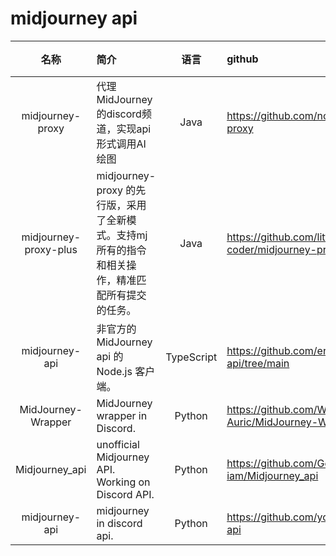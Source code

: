 

# midjourney api

|名称| 简介                                                 |     语言     | github                                       | 官网  | 更新      | star |
|:-----:|:---------------------------------------------------|:----------:|:---------------------------------------------|:----|:--------|:-----|
|midjourney-proxy| 代理 MidJourney 的discord频道，实现api形式调用AI绘图             |    Java    | https://github.com/novicezk/midjourney-proxy | 无   | 2023-07 | 2.6k |
|midjourney-proxy-plus| midjourney-proxy 的先行版，采用了全新模式。支持mj所有的指令和相关操作，精准匹配所有提交的任务。|    Java    | https://github.com/litter-coder/midjourney-proxy-plus | 无   | 2023-07 | 2.6k |
|midjourney-api| 非官方的 MidJourney api 的 Node.js 客户端。                 | TypeScript | https://github.com/erictik/midjourney-api/tree/main| 无   | 2023-07 | 1k   |
|MidJourney-Wrapper| MidJourney wrapper in Discord.                     |   Python   |https://github.com/Wildric-Auric/MidJourney-Wrapper| 无   | 2023-06 | 663  |
|Midjourney_api| unofficial Midjourney API. Working on Discord API. | Python|https://github.com/George-iam/Midjourney_api| 无   | 2023-04 | 350  |
|midjourney-api| midjourney in discord api. |Python|https://github.com/yokonsan/midjourney-api| 无  | 2023-06 | 309  |